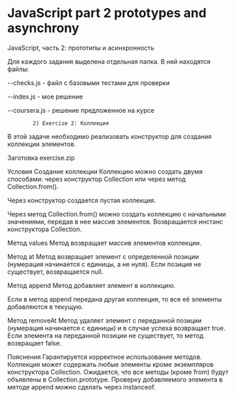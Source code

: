 # JavaScript part 2 prototypes and asynchrony

JavaScript, часть 2: прототипы и асинхронность

Для каждого задания выделена отдельная папка. В ней находятся файлы:

--checks.js - файл с базовыми тестами для проверки

--index.js - мое решение

--coursera.js - решение предложенное на курсе

            2) Exercise 2: Коллекция

В этой задаче необходимо реализовать конструктор для создания коллекции элементов.

Заготовка
exercise.zip

Условия
Создание коллекции
Коллекцию можно создать двумя способами: через конструктор Collection или через метод Collection.from().

Через конструктор создается пустая коллекция.

Через метод Collection.from() можно создать коллекцию с начальными значениями, передав в нее массив элементов. Возвращается инстанс конструктора Collection.

Метод values
Метод возвращает массив элементов коллекции.

Метод at
Метод возвращает элемент с определенной позиции (нумерация начинается с единицы, а не нуля). Если позиция не существует, возвращается null.

Метод append
Метод добавляет элемент в коллекцию.

Если в метод append передана другая коллекция, то все её элементы добавляются в текущую.

Метод removeAt
Метод удаляет элемент с переданной позиции (нумерация начинается с единицы) и в случае успеха возвращает true. Если элемента на переданной позиции не существует, то метод возвращает false.

Пояснения
Гарантируется корректное использование методов.
Коллекция может содержать любые элементы кроме экземпляров конструктора Collection.
Ожидается, что все методы (кроме from) будут объявлены в Collection.prototype.
Проверку добавляемого элемента в методе append можно сделать через instanceof.
